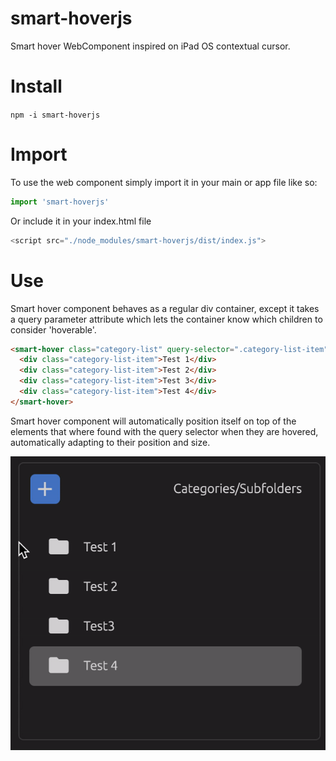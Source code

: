 # smart-hoverjs
Smart hover WebComponent inspired on iPad OS contextual cursor.

# Install
`npm -i smart-hoverjs`

# Import
To use the web component simply import it in your main or app file like so:

```javascript
import 'smart-hoverjs'
```

Or include it in your index.html file

```javascript
<script src="./node_modules/smart-hoverjs/dist/index.js">
```

# Use

Smart hover component behaves as a regular div container, except it takes a query parameter attribute which lets the container know which children to consider 'hoverable'.

```html
<smart-hover class="category-list" query-selector=".category-list-item">
  <div class="category-list-item">Test 1</div>
  <div class="category-list-item">Test 2</div>
  <div class="category-list-item">Test 3</div>
  <div class="category-list-item">Test 4</div>
</smart-hover>
```

Smart hover component will automatically position itself on top of the elements that where found with the query selector when they are hovered, automatically adapting to their position and size.
<p style="text-align: center; width: 100%">
  <img src="assets/smart-hover-example-1.gif"/>
</p> 
